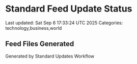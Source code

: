 # Standard Feed Update Status
Last updated: Sat Sep  6 17:33:24 UTC 2025
Categories: technology,business,world

## Feed Files Generated

Generated by Standard Updates Workflow
